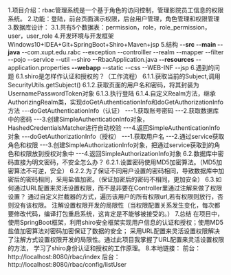 1.项目介绍：rbac管理系统是一个基于角色的访问控制，管理影院员工信息的权限系统。
2.功能：登陆，前台页面演示权限，后台用户管理，角色管理和权限管理
3.数据库设计：
    3.1.共有5个数据表：permission，role，role_permission，user，user_role
4.开发环境与开发框架
    Windows10+IDEA+Git+SpringBoot+Shiro+Maven+jsp
5.结构
**--src
    --main
        --java**
            --com.xupt.edu.rabc
                --exception
                --controlller
                --realm
                --mapper
                --filter
                --pojo
                --service
                --util
                --shiro 
                --RbacApplication.java
        **--resources**
            --application.properties
        **--webapp**
            --static
                --css
            --WEB-INF
                --jsp
6.遇到的问题
    6.1.shiro是怎样作认证和授权的？（工作流程）
        6.1.1.获取当前的Subject,调用SecurityUtils.getSubject()
        6.1.2.获取页面的用户名和密码，将其封装为UsernamePasswordToken对象
        6.1.3.执行登陆
        6.1.4.自定义Realm方法，继承AuthorizingRealm类，实现doGetAuthenticationInfo和doGetAuthorizationInfo方法
            ---doGetAuthenticationInfo（认证）
                ---1.获取账号密码
                ---2.获取数据库中的密码
                ---3.创建SimpleAuthenticationInfo对象，HashedCredentialsMatcher进行自动校验
                ---4.返回SimpleAuthenticationInfo对象
            ---doGetAuthorizationInfo（授权）
                ---1.获取用户名
                ---2.通过service获取角色和权限
                ---3.创建SimpleAuthorizationInfo对象，把通过service获取到的角色和权限放到授权对象中
                ---4.返回SimpleAuthorizationInfo对象
    6.2.数据库中密码直接为明文密码，不安全怎么办？
        6.2.1.设置密码使用MD5加密算法。（MD5加密算法不可逆，安全）
        6.2.2.为了保证不同用户设置的密码相同，导致数据库中加密后的密码相同，采用盐值加密。（保证加密后的密码不相同，更加安全）
    6.3.如何通过URL配置来灵活设置权限，而不是非要在Controller里通过注解来做了权限设置？
        通过自定义拦截器的方式，遍历该用户的所有权限url,若有权限则放行，否则没有该权限。
        注解设置权限开发的局限性（当权限配置关系发生变化，每次都要修改代码，编译打包重启系统，这肯定是不能够被接受的。）
7.总结
    在项目中，使用SpringBoot框架，利用shiro安全框架实现用户信息的认证和授权；使用MD5盐值加密算法对密码加密保证了数据的安全；
    采用URL配置来灵活设置权限解决了注解方式设置权限开发的局限性。通过此项目我掌握了URL配置来灵活设置权限的方法，
    学习了shiro身份认证和授权的工作原理。
8.本地链接：
前台：http://localhost:8080/rbac/index
后台：http://localhost:8080/rbac/config/listUser